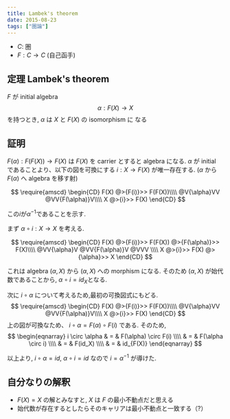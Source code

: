 ```yaml
---
title: Lambek's theorem
date: 2015-08-23
tags: ["圏論"]
---
```


* $C :$ 圏
* $F : C \rightarrow C$ (自己函手)

## 定理 Lambek's theorem

$F$ が initial algebra $$\alpha : F(X)
\rightarrow X$$を持つとき, $\alpha$ は $X$ と $F(X)$ の isomorphism に
なる

## 証明
$F(\alpha): F(F(X)) \rightarrow F(X)$ は $F(X)$ を carrier とすると algebra になる.
$\alpha$ が initial であることより、以下の図を可換にする $i : X \rightarrow F(X)$ が唯一存在する. ($\alpha$ から $F(\alpha)$ へ algebra を移す射)

$$
\require{amscd}
\begin{CD}
F(X)         @>{F(i)}>>     F(F(X))\\\\
@V{\alpha}VV             @VV{F(\alpha)}V\\\\
X            @>{i}>>     F(X)
\end{CD}
$$

この$i$が$\alpha^{-1}$であることを示す.

まず $\alpha \circ i : X \rightarrow X$ を考える.

$$
\require{amscd}
\begin{CD}
F(X)         @>{F(i)}>>     F(F(X))       @>{F(\alpha)}>> F(X)\\\\
@VV{\alpha}V             @VV{F(\alpha)}V       @VVV     \\\\
X            @>{i}>>        F(X)          @>{\alpha}>> X
\end{CD}
$$


これは algebra $(\alpha,X)$ から $(\alpha,X)$ への morphism になる.
そのため $(\alpha,X)$ が始代数であることから, $\alpha \circ i = id_X$となる.


次に $i \circ \alpha$ について考えるため,最初の可換図式にもどる.
$$
\require{amscd}
\begin{CD}
F(X)         @>{F(i)}>>     F(F(X))\\\\
@V{\alpha}VV             @VV{F(\alpha)}V\\\\
X            @>{i}>>     F(X)
\end{CD}
$$
上の図が可換なため、 $i \circ \alpha = F(\alpha) \circ F(i)$ である.
そのため,
$$
\begin{eqnarray}
i \circ \alpha
& = & F(\alpha) \circ F(i) \\\\
& = & F(\alpha \circ i) \\\\
& = & F(id_X) \\\\
& = & id_{F(X)}
\end{eqnarray}
$$

以上より, $i \circ \alpha = id$, $\alpha \circ i = id$ なので $i = \alpha^{-1}$ が導けた.

## 自分なりの解釈
- $F(X) = X$ の解とみなすと, $X$ は $F$ の最小不動点だと思える
- 始代数が存在するとしたらそのキャリアは最小不動点と一致する（?）